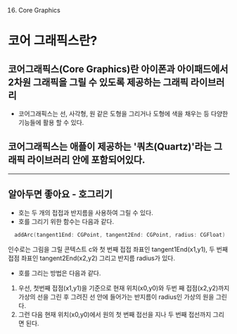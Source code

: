 16. Core Graphics

# 코어 그래픽스란?

## 코어그래픽스(Core Graphics)란 아이폰과 아이패드에서 2차원 그래픽을 그릴 수 있도록 제공하는 그래픽 라이브러리  
  - 코어그래픽스는 선, 사각형, 원 같은 도형을 그리거나 도형에 색을 채우는 등 다양한 기능들에 활용 할 수 있다.
## 코어그래픽스는 애플이 제공하는 '쿼츠(Quartz)'라는 그래픽 라이브러리 안에 포함되어있다.

<hr/>

## 알아두면 좋아요 - 호그리기
- 호는 두 개의 접접과 반지름을 사용하여 그릴 수 있다.
- 호를 그리기 위한 함수는 다음과 같다.

~~~ swift
  addArc(tangent1End: CGPoint, tangent2End: CGPoint, radius: CGFloat)
~~~

인수로는 그림을 그릴 콘텍스트 c와 첫 번째 접접 좌표인 tangent1End(x1,y1), 두 번째 접점 좌표인 tangent2End(x2,y2) 그리고 반지름 radius가 있다.

- 호를 그리는 방법은 다음과 같다.  
1. 우선, 첫번째 접점(x1,y1)을 기준으로 현재 위치(x0,y0)와 두번 째 접점(x2,y2)까지 가상의 선을 그린 후 그려진 선 안에 들어가는 반지름이 radius인 가상의 원을 그린다.  
2. 그런 다음 현재 위치(x0,y0)에서 원의 첫 번째 접선을 지나 두 번째 접선까지 그리면 된다.
